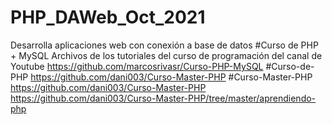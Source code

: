 # PHP_DAWeb_Oct_2021
Desarrolla aplicaciones web con conexión a base de datos
#Curso de PHP + MySQL
Archivos de los tutoriales del curso de programación del canal de Youtube
https://github.com/marcosrivasr/Curso-PHP-MySQL
#Curso-de-PHP
https://github.com/dani003/Curso-Master-PHP
#Curso-Master-PHP
https://github.com/dani003/Curso-Master-PHP
https://github.com/dani003/Curso-Master-PHP/tree/master/aprendiendo-php

